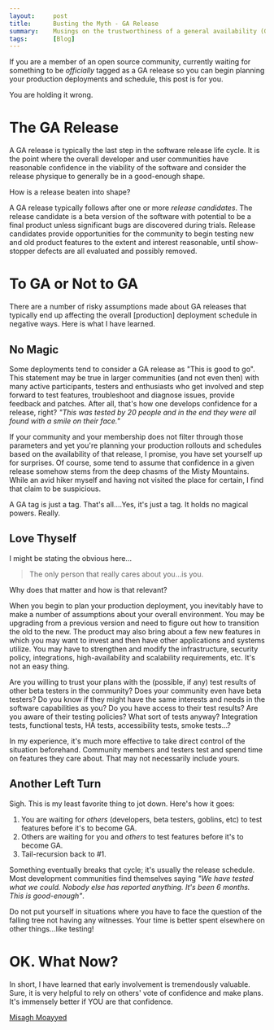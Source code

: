 ```yaml
---
layout:     post
title:      Busting the Myth - GA Release
summary:    Musings on the trustworthiness of a general availability (GA) release and its production-readiness calibre in open source. 
tags:       [Blog]
---
```


If you are a member of an open source community, currently waiting for something to be *officially* tagged as a GA release so you can begin planning your production deployments and schedule, this post is for you.

You are holding it wrong.

# The GA Release

A GA release is typically the last step in the software release life cycle. It is the point where the overall developer and user communities have reasonable confidence in the viability of the software and consider the release physique to generally be in a good-enough shape.

How is a release beaten into shape?

A GA release typically follows after one or more *release candidates*. The release candidate is a beta version of the software with potential to be a final product unless significant bugs are discovered during trials. Release candidates provide opportunities for the community to begin testing new and old product features to the extent and interest reasonable, until show-stopper defects are all evaluated and possibly removed.

# To GA or Not to GA


There are a number of risky assumptions made about GA releases that typically end up affecting the overall [production] deployment schedule in negative ways. Here is what I have learned.

## No Magic

Some deployments tend to consider a GA release as "This is good to go". This statement may be true in larger communities (and not even then) with many active participants, testers and enthusiasts who get involved and step forward to test features, troubleshoot and diagnose issues, provide feedback and patches. After all, that's how one develops confidence for a release, right? *"This was tested by 20 people and in the end they were all found with a smile on their face."* 

If your community and your membership does not filter through those parameters and yet you're planning your production rollouts and schedules based on the availability of that release, I promise, you have set yourself up for surprises. Of course, some tend to assume that confidence in a given release somehow stems from the deep chasms of the Misty Mountains. While an avid hiker myself and having not visited the place for certain, I find that claim to be suspicious.

A GA tag is just a tag. That's all....Yes, it's just a tag. It holds no magical powers. Really.

## Love Thyself

I might be stating the obvious here...

>The only person that really cares about you...is you.

Why does that matter and how is that relevant?

When you begin to plan your production deployment, you inevitably have to make a number of assumptions about your overall environment. You may be upgrading from a previous version and need to figure out how to transition the old to the new. The product may also bring about a few new features in which you may want to invest and then have other applications and systems utilize. You may have to strengthen and modify the infrastructure, security policy, integrations, high-availability and scalability requirements, etc. It's not an easy thing.

Are you willing to trust your plans with the (possible, if any) test results of other beta testers in the community? Does your community even have beta testers? Do you know if they might have the same interests and needs in the software capabilities as you? Do you have access to their test results? Are you aware of their testing policies? What sort of tests anyway? Integration tests, functional tests, HA tests, accessibility tests, smoke tests...?

In my experience, it's much more effective to take direct control of the situation beforehand. Community members and testers test and spend time on features they care about. That may not necessarily include yours.

## Another Left Turn

Sigh. This is my least favorite thing to jot down. Here's how it goes:

1. You are waiting for *others* (developers, beta testers, goblins, etc) to test features before it's to become GA.
2. Others are waiting for you and *others* to test features before it's to become GA.
3. Tail-recursion back to #1.

Something eventually breaks that cycle; it's usually the release schedule. Most development communities find themselves saying *"We have tested what we could. Nobody else has reported anything. It's been 6 months. This is good-enough"*.

Do not put yourself in situations where you have to face the question of the falling tree not having any witnesses. Your time is better spent elsewhere on other things...like testing!

# OK. What Now? 

In short, I have learned that early involvement is tremendously valuable. Sure, it is very helpful to rely on others' vote of confidence and make plans. It's immensely better if YOU are that confidence.

[Misagh Moayyed](https://fawnoos.com)
